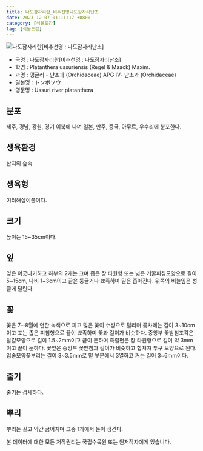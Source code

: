 ```yaml
---
title: 나도잠자리란_비추천명나도잠자리난초
date: 2023-12-07 01:11:17 +0800
category: [식물도감]
tag: [식물도감]
---
```




![나도잠자리란[비추천명 : 나도잠자리난초]](/fileUpload/plants/basic/Orchidaceae/Tulotis/6423/6423_1_th2.jpg)
- 국명 : 나도잠자리란[비추천명 : 나도잠자리난초]
- 학명 : Platanthera ussuriensis (Regel & Maack) Maxim.
- 과명 : 앵글러 - 난초과 (Orchidaceae) APG Ⅳ- 난초과 (Orchidaceae)
- 일본명 : トンボソウ
- 영문명 : Ussuri river platanthera


## 분포
제주, 경남, 강원, 경기 이북에 나며 일본, 만주, 중국, 아무르, 우수리에 분포한다.
## 생육환경
산지의 숲속
## 생육형
여러해살이풀이다.
## 크기
높이는 15~35cm이다.
## 잎
잎은 어긋나기하고 하부의 2개는 크며 좁은 장 타원형 또는 넓은 거꿀피침모양으로 길이 5~15cm, 나비 1~3cm이고 끝은 둥글거나 뾰족하며 밑은 좁아진다. 위쪽의 비늘잎은 성글게 달린다.
## 꽃
꽃은 7∼8월에 연한 녹색으로 피고 많은 꽃이 수상으로 달리며 꽃차례는 길이 3~10cm이고 포는 좁은 피침형으로 끝이 뾰족하며 꽃과 길이가 비슷하다. 중앙부 꽃받침조각은 달걀모양으로 길이 1.5~2mm이고 끝이 둔하며 측렬편은 장 타원형으로 길이 약 3mm이고 끝이 둔하다. 꽃잎은 중앙부 꽃받침과 길이가 비슷하고 합쳐져 투구 모양으로 된다. 입술모양꽃부리는 길이 3~3.5mm로 밑 부분에서 3열하고 거는 길이 3~6mm이다. 
## 줄기
줄기는 섬세하다. 
## 뿌리
뿌리는 길고 약간 굵어지며 그중 1개에서 눈이 생긴다. 






본 데이터에 대한 모든 저작권리는 국립수목원 또는 원저작자에게 있습니다.
